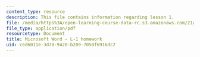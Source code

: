 ```yaml
---
content_type: resource
description: This file contains information regarding lesson 1.
file: /media/https%3A/open-learning-course-data-rc.s3.amazonaws.com/21g-110-chinese-iv-streamlined-spring-2004/ced6011e3d709420b2097050f6916dc2_MIT21G_110S04_L_1_homework.pdf
file_type: application/pdf
resourcetype: Document
title: Microsoft Word - L-1 homework
uid: ced6011e-3d70-9420-b209-7050f6916dc2
---
```

